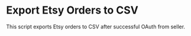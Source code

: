# Export Etsy Orders to CSV

This script exports Etsy orders to CSV after successful OAuth from seller. 

